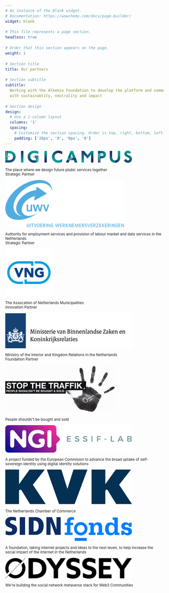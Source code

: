 ```yaml
---
# An instance of the Blank widget.
# Documentation: https://wowchemy.com/docs/page-builder/
widget: blank

# This file represents a page section.
headless: true

# Order that this section appears on the page.
weight: 1

# Section title
title: Our partners

# Section subtitle
subtitle:
  Working with the Alkemio Foundation to develop the platform and community
  with sustainablity, neutrality and impact

# Section design
design:
  # Use a 1-column layout
  columns: '1'
  spacing:
    # Customize the section spacing. Order is top, right, bottom, left.
    padding: ['20px', '0', '0px', '0']
---
```


<div class="container">
<!-- First row -->
  <div class="row align-items-center text-center  mb-5">
    <div class="col text-center" > 
         <a href="https://digicampus.tech" target="_blank"> 
      <img src="./logos/digicampus.svg" alt="Digicampus logo" style="max-width:80%; margin:auto; max-height:150px;">
      </a>
      <p class="pt-2" style="font-size:smaller"> The place where we design future plubic services together <br>
       Strategic Partner</p>
    </div>
    <div class="col text-center" > 
         <a href="https://www.uwv.nl/particulieren/index.aspx" target="_blank"> 
      <img src="./logos/uwv without padding.svg" alt="UWV logo" style="max-width:80%; margin:auto; max-height:150px;">
      </a>
      <p class="pt-2" style="font-size:smaller"> Authority for employment services and provision of labour market and data services in the Netherlands <br>
       Strategic Partner</p>
    </div>
  </div> 
  <!-- Second row -->
  <div class="row align-items-center text-center mb-5">
    <div class="col text-center" > 
         <a href="https://vng.nl/" target="_blank"> 
      <img src="./logos/vng.svg" alt="VNG logo" style="max-width:80%; margin:auto; max-height:150px;">
      </a>
      <p class="pt-2" style="font-size:smaller"> The Assocation of Netherlands Municipalities <br>
       Innovation Partner</p>
    </div>
    <div class="col text-center" > 
             <a href="https://www.rijksoverheid.nl/ministeries/ministerie-van-binnenlandse-zaken-en-koninkrijksrelaties" target="_blank"> 
      <img src="./logos/min-bzk.jpg" alt="Ministerie van Binnenlandse Zaken en Koninkrijksrelaties logo" style="max-width:80%; margin:auto; max-height:150px;">
      </a>
      <p class="pt-2" style="font-size:smaller"> Ministry of the Interior and Kingdom Relations in the Netherlands <br>
       Foundation Partner</p>
    </div>
  </div> 
  <!-- Third row -->
  <div class="row align-items-center text-center mb-5">
    <div class="col text-center" > 
         <a href="https://www.stopthetraffik.org" target="_blank"> 
      <img src="./logos/traffik-logo-hand.png" alt="Stop the traffik logo" style="max-width:80%; margin:auto; max-height:150px;">
      </a>
      <p class="pt-2" style="font-size:smaller"> People shouldn't be bought and sold</p>
    </div>
    <div class="col text-center" > 
         <a href="https://essif-lab.eu/" target="_blank"> 
      <img src="./logos/ngi-essiflab.jpg" alt="NGI Essif Lab logo" style="max-width:80%; margin:auto; max-height:150px;">
      </a>
      <p class="pt-2" style="font-size:smaller"> A project funded by the European Commision to advance the broad uptake of self-sovereign identity using digital identity solutions</p>
    </div>
  </div> 
  <!-- Last row -->
  <div class="row align-items-center text-center mb-5">
    <div class="col text-center" > 
     <a href="https://www.kvk.nl/" target="_blank"> 
     <img src="./logos/kvk.svg" alt="Kamer van Koophandel logo" style="max-width:80%; margin:auto; max-height:150px;"> </a>
      <p class="pt-2" style="font-size:smaller"> The Netherlands Chamber of Commerce</p>
    </div>
    <div class="col text-center" > 
      <a href="https://www.sidnfonds.nl/" target="_blank">
      <img src="./logos/sidn.svg" alt="SIDN Fonds logo" style="max-width:80%; margin:auto; max-height:150px;"> </a>
      <p class="pt-2" style="font-size:smaller"> A foundation, taking internet projects and ideas to the next leven, to help increase the social impact of the internet in the Netherlands</p>
    </div>
    <div class="col text-center" > 
        <a href="https://odyssey.org/" target="_blank">
       <img src="./logos/odyssey.png" alt="Odyssey logo" style="max-width:80%; margin:auto; max-height:150px;"> </a>
        <p class="pt-2" style="font-size:smaller"> We're building the social network metaverse stack for Web3 Communities</p>
    </div>
  </div> 
</div>
